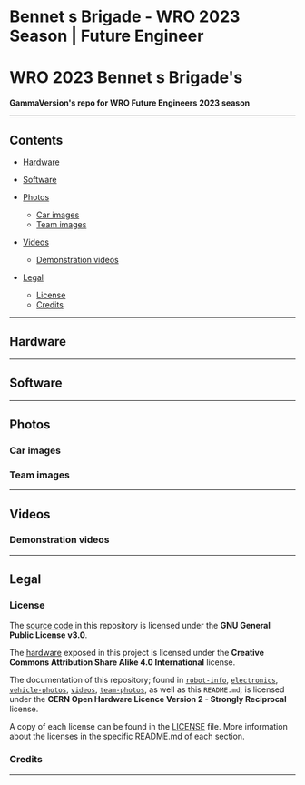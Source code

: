 # Bennet s Brigade - WRO 2023 Season | Future Engineer

# WRO 2023 Bennet s Brigade's
**GammaVersion's repo for WRO Future Engineers 2023 season**

***

## Contents

* [Hardware](#hardware)

* [Software](#software)

* [Photos](#photos)
    * [Car images](#car-images)
    * [Team images](#team-images)

* [Videos](#videos)
    * [Demonstration videos](#demonstration-videos)

* [Legal](#legal)
    * [License](#license)
    * [Credits](#credits)

***

## Hardware

***

## Software

***

## Photos

### Car images

### Team images

***

## Videos

### Demonstration videos

***

## Legal

### License

The [source code](/code/) in this repository is licensed under the **GNU General Public License v3.0**.

The [hardware](/models/) exposed in this project is licensed under the **Creative Commons Attribution Share Alike 4.0 International** license.

The documentation of this repository; found in [`robot-info`](/robot-info/), [`electronics`](/electronics/), [`vehicle-photos`](/vehicle-photos/), [`videos`](/videos/), [`team-photos`](/team-photos/), as well as this `README.md`; is licensed under the **CERN Open Hardware Licence Version 2 - Strongly Reciprocal** license.

A copy of each license can be found in the [LICENSE](LICENSE) file. More information about the licenses in the specific README.md of each section.

### Credits

***
